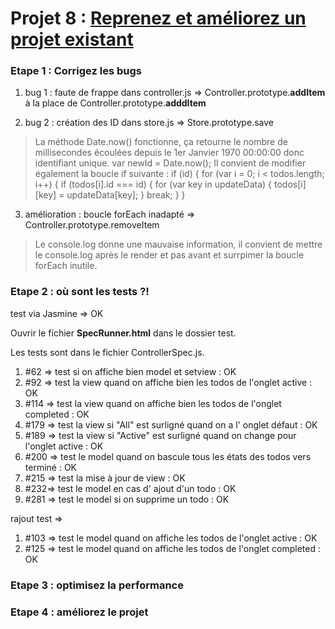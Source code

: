 # Projet 8 : [Reprenez et améliorez un projet existant](https://openclassrooms.com/projects/reprenez-et-ameliorez-un-projet-existant)



### Etape 1 : Corrigez les bugs

1. bug 1 : faute de frappe dans controller.js => Controller.prototype.__addItem__ à la place de Controller.prototype.__adddItem__

2. bug 2 : création des ID dans store.js => Store.prototype.save

> La méthode Date.now() fonctionne, ça retourne le nombre de millisecondes écoulées depuis le 1er Janvier 1970 00:00:00 donc identifiant unique.
    var newId = Date.now();
> Il convient de modifier également la boucle if suivante :
    if (id) {
          for (var i = 0; i < todos.length; i++) {
              if (todos[i].id === id) {
                for (var key in updateData) {
                  todos[i][key] = updateData[key];
                }
                break;
              }
          }

3. amélioration : boucle forEach inadapté => Controller.prototype.removeItem

> Le console.log donne une mauvaise information, il convient de mettre le console.log après le render et pas avant et surrpimer la boucle forEach inutile.


### Etape 2 : où sont les tests ?!

test via Jasmine => OK

Ouvrir le fichier __SpecRunner.html__ dans le dossier test.

Les tests sont dans le fichier ControllerSpec.js.

1. #62 => test si on affiche bien model et setview : OK
2. #92 => test la view quand on affiche bien les todos de l'onglet active : OK
3. #114 => test la view quand on affiche bien les todos de l'onglet completed : OK
4. #179 => test la view si "All" est surligné quand on a l' onglet défaut : OK
5. #189 => test la view si "Active" est surligné quand on change pour l'onglet active : OK
6. #200 => test le model quand on bascule tous les états des todos vers terminé : OK
7. #215 => test la mise à jour de view : OK
8. #232=> test le model en cas d' ajout d'un todo : OK
9. #281 => test le model si on supprime un todo : OK

rajout test =>
1. #103 => test le model quand on affiche les todos de l'onglet active : OK
2. #125 => test le model quand on affiche les todos de l'onglet completed : OK


### Etape 3 : optimisez la performance



### Etape 4 : améliorez le projet


